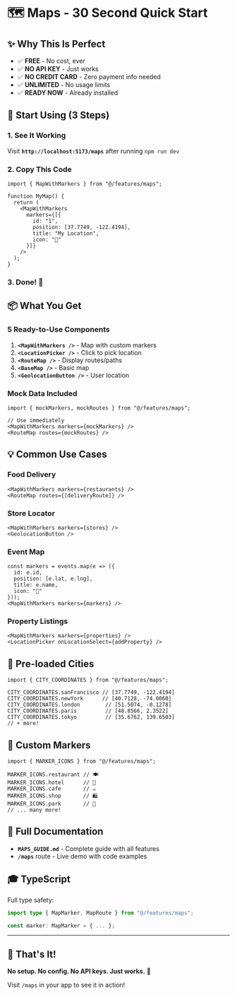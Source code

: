 # 🗺️ Maps - 30 Second Quick Start

## ✨ Why This Is Perfect

- ✅ **FREE** - No cost, ever
- ✅ **NO API KEY** - Just works
- ✅ **NO CREDIT CARD** - Zero payment info needed
- ✅ **UNLIMITED** - No usage limits
- ✅ **READY NOW** - Already installed

## 🚀 Start Using (3 Steps)

### 1. See It Working
Visit **`http://localhost:5173/maps`** after running `npm run dev`

### 2. Copy This Code
```tsx
import { MapWithMarkers } from "@/features/maps";

function MyMap() {
  return (
    <MapWithMarkers 
      markers={[{
        id: "1",
        position: [37.7749, -122.4194],
        title: "My Location",
        icon: "📍"
      }]}
    />
  );
}
```

### 3. Done! 🎉

## 📦 What You Get

### 5 Ready-to-Use Components

1. **`<MapWithMarkers />`** - Map with custom markers
2. **`<LocationPicker />`** - Click to pick location
3. **`<RouteMap />`** - Display routes/paths
4. **`<BaseMap />`** - Basic map
5. **`<GeolocationButton />`** - User location

### Mock Data Included

```tsx
import { mockMarkers, mockRoutes } from "@/features/maps";

// Use immediately
<MapWithMarkers markers={mockMarkers} />
<RouteMap routes={mockRoutes} />
```

## 💡 Common Use Cases

### Food Delivery
```tsx
<MapWithMarkers markers={restaurants} />
<RouteMap routes={[deliveryRoute]} />
```

### Store Locator
```tsx
<MapWithMarkers markers={stores} />
<GeolocationButton />
```

### Event Map
```tsx
const markers = events.map(e => ({
  id: e.id,
  position: [e.lat, e.lng],
  title: e.name,
  icon: "🎉"
}));
<MapWithMarkers markers={markers} />
```

### Property Listings
```tsx
<MapWithMarkers markers={properties} />
<LocationPicker onLocationSelect={addProperty} />
```

## 📍 Pre-loaded Cities

```tsx
import { CITY_COORDINATES } from "@/features/maps";

CITY_COORDINATES.sanFrancisco // [37.7749, -122.4194]
CITY_COORDINATES.newYork      // [40.7128, -74.0060]
CITY_COORDINATES.london        // [51.5074, -0.1278]
CITY_COORDINATES.paris         // [48.8566, 2.3522]
CITY_COORDINATES.tokyo         // [35.6762, 139.6503]
// + more!
```

## 🎨 Custom Markers

```tsx
import { MARKER_ICONS } from "@/features/maps";

MARKER_ICONS.restaurant // 🍽️
MARKER_ICONS.hotel      // 🏨
MARKER_ICONS.cafe       // ☕
MARKER_ICONS.shop       // 🛍️
MARKER_ICONS.park       // 🌳
// ... many more!
```

## 📖 Full Documentation

- **`MAPS_GUIDE.md`** - Complete guide with all features
- **`/maps`** route - Live demo with code examples

## 🎓 TypeScript

Full type safety:

```typescript
import type { MapMarker, MapRoute } from "@/features/maps";

const marker: MapMarker = { ... };
```

---

## 🎉 That's It!

**No setup. No config. No API keys. Just works.** 🚀

Visit `/maps` in your app to see it in action!

